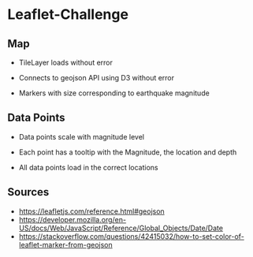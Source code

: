# Leaflet-Challenge

## Map 
- TileLayer loads without error 
- Connects to geojson API using D3 without error 

- Markers with size corresponding to earthquake magnitude 


## Data Points 
- Data points scale with magnitude level 

- Each point has a tooltip with the Magnitude, the location and depth 

- All data points load in the correct locations 



## Sources
- https://leafletjs.com/reference.html#geojson
- https://developer.mozilla.org/en-US/docs/Web/JavaScript/Reference/Global_Objects/Date/Date
- https://stackoverflow.com/questions/42415032/how-to-set-color-of-leaflet-marker-from-geojson